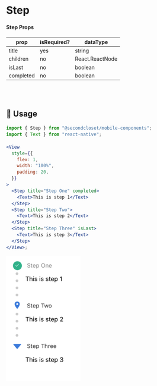 # Step

#### Step Props

| prop      | isRequired? | dataType        |
| --------- | ----------- | --------------- |
| title     | yes         | string          |
| children  | no          | React.ReactNode |
| isLast    | no          | boolean         |
| completed | no          | boolean         |

<br/>
<br/>

## 🔨 Usage

```jsx
import { Step } from "@secondcloset/mobile-components";
import { Text } from "react-native";

<View
  style={{
    flex: 1,
    width: "100%",
    padding: 20,
  }}
>
  <Step title="Step One" completed>
    <Text>This is step 1</Text>
  </Step>
  <Step title="Step Two">
    <Text>This is step 2</Text>
  </Step>
  <Step title="Step Three" isLast>
    <Text>This is step 3</Text>
  </Step>
</View>;
```

<img src="https://github.com/SecondCloset/mobile-components/blob/master/docs/images/Step/step.png?raw=true" alt="Step" width="200">
